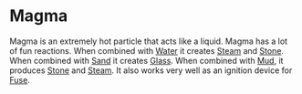 # Magma #

Magma is an extremely hot particle that acts like a liquid. Magma has a lot of fun reactions. When combined with [Water](Water.md) it creates [Steam](Steam.md) and [Stone](Stone.md). When combined with [Sand](Sand.md) it creates [Glass](Glass.md). When combined with [Mud](Mud.md), it produces [Stone](Stone.md) and [Steam](Steam.md). It also works very well as an ignition device for [Fuse](Fuse.md).